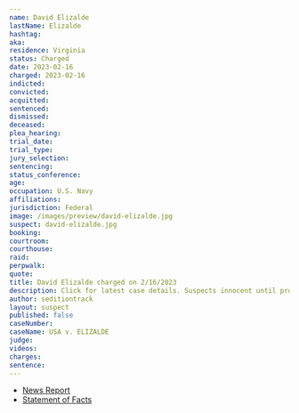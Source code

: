 ```yaml
---
name: David Elizalde
lastName: Elizalde
hashtag: 
aka:
residence: Virginia
status: Charged
date: 2023-02-16
charged: 2023-02-16
indicted:
convicted:
acquitted:
sentenced:
dismissed:
deceased:
plea_hearing:
trial_date:
trial_type:
jury_selection:
sentencing:
status_conference:
age:
occupation: U.S. Navy
affiliations:
jurisdiction: Federal
image: /images/preview/david-elizalde.jpg
suspect: david-elizalde.jpg
booking:
courtroom:
courthouse:
raid:
perpwalk:
quote:
title: David Elizalde charged on 2/16/2023
description: Click for latest case details. Suspects innocent until proven guilty.
author: seditiontrack
layout: suspect
published: false
caseNumber: 
caseName: USA v. ELIZALDE
judge:
videos:
charges:
sentence:
---
```

- [News Report](https://apnews.com/article/david-elizalde-capitol-riot-uss-harry-truman-e4794872429d13e5ad7a5958510cef64)
- [Statement of Facts](https://storage.courtlistener.com/recap/gov.uscourts.dcd.252255/gov.uscourts.dcd.252255.1.1_2.pdf)
